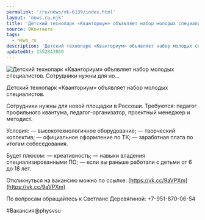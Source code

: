 ```yaml
---
permalink: '/ru/news/vk-6139/index.html'
layout: 'news.ru.njk'
title: 'Детский технопарк «Кванториум» объявляет набор молодых специалистов.    Сотрудники нужны для но…'
source: ВКонтакте
tags:
  - news_ru
description: 'Детский технопарк «Кванториум» объявляет набор молодых специалистов.    Сотрудники нужны для но…'
updatedAt: 1552843860
---
```

![Детский технопарк «Кванториум» объявляет набор молодых специалистов.    Сотрудники нужны для но…](https://sun9-59.userapi.com/impf/c848616/v848616143/159e07/nPG4sPY-dEo.jpg?size=1036x583&quality=96&proxy=1&sign=dee7de122a07c6de01bd01df5e1f0463&c_uniq_tag=CHSA0jlwXP0TVmjjsiJJ6WE7AmHJoSFdoSvDmVmbwZQ&type=album)

Детский технопарк «Кванториум» объявляет набор молодых специалистов.

Сотрудники нужны для новой площадки в Россоши. Требуются: педагог профильного квантума, педагог-организатор, проектный менеджер и методист.

Условия:
— высокотехнологичное оборудование;
— творческий коллектив;
— официальное оформление по ТК;
— заработная плата по итогам собеседования.

Будет плюсом:
— креативность;
— навыки владения специализированными ПО;
— если вы раньше работали с детьми от 6 до 18 лет.

Откликнуться на вакансию можно по ссылке: [https://vk.cc/9aVPXm](https://vk.cc/9aVPXm)

По вопросам обращайтесь к Светлане Деревягиной: +7-951-870-06-54

#Вакансия@physvsu
